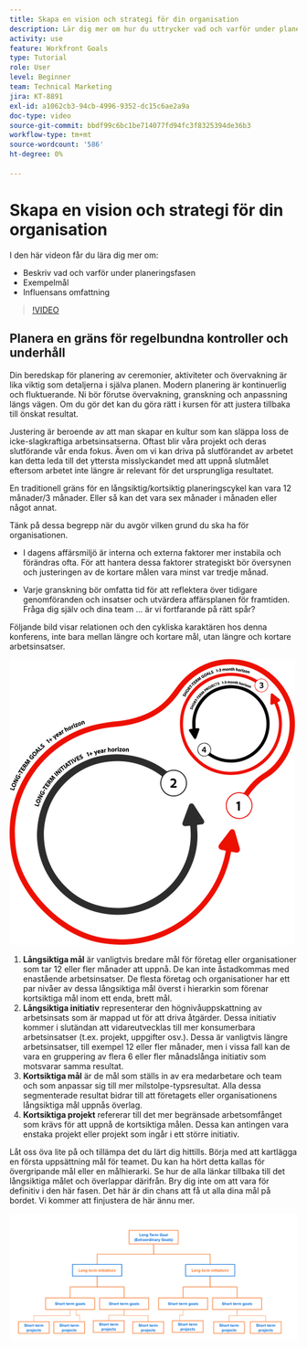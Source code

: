 ```yaml
---
title: Skapa en vision och strategi för din organisation
description: Lär dig mer om hur du uttrycker vad och varför under planeringsfasen, exempelmål och omfattningen av påverkan.
activity: use
feature: Workfront Goals
type: Tutorial
role: User
level: Beginner
team: Technical Marketing
jira: KT-8891
exl-id: a1062cb3-94cb-4996-9352-dc15c6ae2a9a
doc-type: video
source-git-commit: bbdf99c6bc1be714077fd94fc3f8325394de36b3
workflow-type: tm+mt
source-wordcount: '586'
ht-degree: 0%

---
```


# Skapa en vision och strategi för din organisation

I den här videon får du lära dig mer om:

* Beskriv vad och varför under planeringsfasen
* Exempelmål
* Influensans omfattning

>[!VIDEO](https://video.tv.adobe.com/v/335185/?quality=12&learn=on&enablevpops=1)

## Planera en gräns för regelbundna kontroller och underhåll

Din beredskap för planering av ceremonier, aktiviteter och övervakning är lika viktig som detaljerna i själva planen. Modern planering är kontinuerlig och fluktuerande. Ni bör förutse övervakning, granskning och anpassning längs vägen. Om du gör det kan du göra rätt i kursen för att justera tillbaka till önskat resultat.

Justering är beroende av att man skapar en kultur som kan släppa loss de icke-slagkraftiga arbetsinsatserna. Oftast blir våra projekt och deras slutförande vår enda fokus. Även om vi kan driva på slutförandet av arbetet kan detta leda till det yttersta misslyckandet med att uppnå slutmålet eftersom arbetet inte längre är relevant för det ursprungliga resultatet.

En traditionell gräns för en långsiktig/kortsiktig planeringscykel kan vara 12 månader/3 månader. Eller så kan det vara sex månader i månaden eller något annat.

Tänk på dessa begrepp när du avgör vilken grund du ska ha för organisationen.

* I dagens affärsmiljö är interna och externa faktorer mer instabila och förändras ofta. För att hantera dessa faktorer strategiskt bör översynen och justeringen av de kortare målen vara minst var tredje månad.

* Varje granskning bör omfatta tid för att reflektera över tidigare genomföranden och insatser och utvärdera affärsplanen för framtiden. Fråga dig själv och dina team ... är vi fortfarande på rätt spår?

Följande bild visar relationen och den cykliska karaktären hos denna konferens, inte bara mellan längre och kortare mål, utan längre och kortare arbetsinsatser.

![En bild av en strategisk körningscykel](assets/02-workfront-goals-strategic-execution-cycle.png)

1. **Långsiktiga mål** är vanligtvis bredare mål för företag eller organisationer som tar 12 eller fler månader att uppnå. De kan inte åstadkommas med enastående arbetsinsatser. De flesta företag och organisationer har ett par nivåer av dessa långsiktiga mål överst i hierarkin som förenar kortsiktiga mål inom ett enda, brett mål.
1. **Långsiktiga initiativ** representerar den högnivåuppskattning av arbetsinsats som är mappad ut för att driva åtgärder. Dessa initiativ kommer i slutändan att vidareutvecklas till mer konsumerbara arbetsinsatser (t.ex. projekt, uppgifter osv.). Dessa är vanligtvis längre arbetsinsatser, till exempel 12 eller fler månader, men i vissa fall kan de vara en gruppering av flera 6 eller fler månadslånga initiativ som motsvarar samma resultat.
1. **Kortsiktiga mål** är de mål som ställs in av era medarbetare och team och som anpassar sig till mer milstolpe-typsresultat. Alla dessa segmenterade resultat bidrar till att företagets eller organisationens långsiktiga mål uppnås överlag.
1. **Kortsiktiga projekt** refererar till det mer begränsade arbetsomfånget som krävs för att uppnå de kortsiktiga målen. Dessa kan antingen vara enstaka projekt eller projekt som ingår i ett större initiativ.

<!--
Your turn graphic
-->

Låt oss öva lite på och tillämpa det du lärt dig hittills. Börja med att kartlägga en första uppsättning mål för teamet. Du kan ha hört detta kallas för övergripande mål eller en målhierarki. Se hur de alla länkar tillbaka till det långsiktiga målet och överlappar därifrån. Bry dig inte om att vara för definitiv i den här fasen. Det här är din chans att få ut alla dina mål på bordet. Vi kommer att finjustera de här ännu mer.

![En bild av mappning av långsiktiga och kortsiktiga mål](assets/03-workfront-goals-goal-mapping.png)
